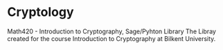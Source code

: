 # Cryptology
Math420 - Introduction to Cryptography, Sage/Pyhton Library
The Libray created for the course Introduction to Cryptography at Bilkent University.
